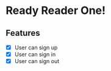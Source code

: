 # Ready Reader One!

## Features

- [x] User can sign up
- [x] User can sign in
- [x] User can sign out 
